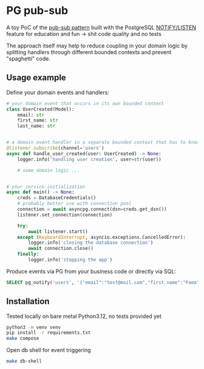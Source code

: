 # PG pub-sub

A toy PoC of the [pub-sub pattern](https://learn.microsoft.com/en-us/azure/architecture/patterns/publisher-subscriber) 
built with the PostgreSQL [NOTIFY/LISTEN](https://www.postgresql.org/docs/current/sql-notify.html) feature
for education and fun -> shit code quality and no tests

The approach itself may help to reduce coupling in your domain logic by
splitting handlers through different bounded contexts and prevent "spaghetti" code.

## Usage example

Define your domain events and handlers:

```python
# your domain event that occurs in its own bounded context
class UserCreated(Model):
    email: str
    first_name: str
    last_name: str


# a domain event handler in a separate bounded context that has to know about your event
@listener.subscribe(channel='users')
async def handle_user_created(user: UserCreated) -> None:
    logger.info('handling user creation', user=str(user))

    # some domain logic ...


# your service initialization
async def main() -> None:
    creds = DatabaseCredentials()
    # probably better use with connection pool
    connection = await asyncpg.connect(dsn=creds.get_dsn())
    listener.set_connection(connection)

    try:
        await listener.start()
    except (KeyboardInterrupt, asyncio.exceptions.CancelledError):
        logger.info('closing the database connection')
        await connection.close()
    finally:
        logger.info('stopping the app')

```

Produce events via PG from your business code or directly via SQL:

```sql
SELECT pg_notify('users', '{"email":"test@mail.com","first_name":"Foma","last_name":"Kinaev"}');
```

## Installation

Tested locally on bare metal Python3.12, no tests provided yet

```sh
python3 -m venv venv
pip install -r requirements.txt
make compose
```

Open db shell for event triggering
```sh
make db-shell
```
